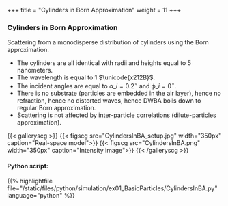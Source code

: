 +++
title = "Cylinders in Born Approximation"
weight = 11
+++

### Cylinders in Born Approximation

Scattering from a monodisperse distribution of cylinders using the Born approximation.

* The cylinders are all identical with radii and heights equal to $5$ nanometers.
* The wavelength is equal to $1$ $\unicode{x212B}$.
* The incident angles are equal to $\alpha\_i = 0.2 ^{\circ}$ and $\phi\_i = 0^{\circ}$.
* There is no substrate (particles are embedded in the air layer), hence no refraction, hence no distorted waves, hence DWBA boils down to regular Born approximation.
* Scattering is not affected by inter-particle correlations (dilute-particles approximation).

{{< galleryscg >}}
{{< figscg src="CylindersInBA_setup.jpg" width="350px" caption="Real-space model">}}
{{< figscg src="CylindersInBA.png" width="350px" caption="Intensity image">}}
{{< /galleryscg >}}

#### Python script:
{{% highlightfile file="/static/files/python/simulation/ex01_BasicParticles/CylindersInBA.py" language="python" %}}